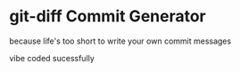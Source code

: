 # git-diff Commit Generator
because life's too short to write your own commit messages

vibe coded sucessfully 